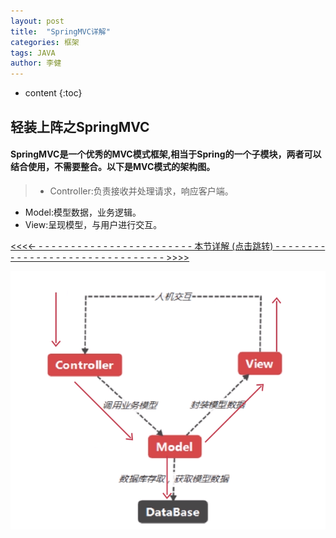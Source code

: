 ```yaml
---
layout: post
title:  "SpringMVC详解"
categories: 框架
tags: JAVA
author: 李健
---
```

* content
{:toc}
## 轻装上阵之SpringMVC 



####  SpringMVC是一个优秀的MVC模式框架,相当于Spring的一个子模块，两者可以结合使用，不需要整合。以下是MVC模式的架构图。

> - Controller:负责接收并处理请求，响应客户端。
- Model:模型数据，业务逻辑。
- View:呈现模型，与用户进行交互。

> 
[ <<<<- - - - - - - - - -  - - - - - - - -  - - - - - - - 本节详解 (点击跳转)  - -  - - - - - - - - - - - - - - - - - - - - - - - - - - - - - - >>>>](http://note.youdao.com/noteshare?id=52026edc61f6d032b3041518f6c9491d)




![嘻嘻嘻](/images/springmvc/mvc.png)

